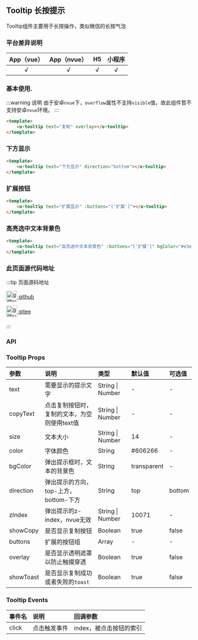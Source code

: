 ## Tooltip 长按提示 <to-api/>

<demo-model url="/pages/componentsC/tooltip/tooltip"></demo-model>

Tooltip组件主要用于长按操作，类似微信的长按气泡

### 平台差异说明

|App（vue）|App（nvue）|H5|小程序|
|:-:|:-:|:-:|:-:|
|√|√|√|√|

### 基本使用.

:::warning 说明
由于安卓`nvue`下，`overflow`属性不支持`visible`值，故此组件暂不支持安卓`nvue`环境。
:::

```html
<template>
    <u-tooltip text="复制" overlay></u-tooltip>
</template>
```

### 下方显示
```html
<template>
    <u-tooltip text="下方显示" direction="bottom"></u-tooltip>
</template>
```

### 扩展按钮
```html
<template>
    <u-tooltip text="扩展显示" :buttons="['扩展']"></u-tooltip>
</template>
```

### 高亮选中文本背景色
```html
<template>
    <u-tooltip text="高亮选中文本背景色" :buttons="['扩展']" bgColor="#e3e4e6"></u-tooltip>
</template>
```

### 此页面源代码地址

:::tip 页面源码地址
<br/>

<a href="https://github.com/umicro/uView2.0/blob/master/pages/componentsC/tooltip/tooltip.vue" target="_blank" style="display: flex;align-items: center">
   <img height="30" src="https://vkceyugu.cdn.bspapp.com/VKCEYUGU-8f7e1d02-dcb1-46ba-90db-ae32fea44f22/4b2bf3e5-68ad-4a15-b0d1-00b7a5246eab.png" title="github" width="30"/>&nbsp;github
</a>

<a href="https://gitee.com/umicro/uView2.0/blob/master/pages/componentsC/tooltip/tooltip.vue" target="_blank" style="display: flex;align-items: center;margin-top: 10px">
   <img height="30" src="https://vkceyugu.cdn.bspapp.com/VKCEYUGU-8f7e1d02-dcb1-46ba-90db-ae32fea44f22/0d0bc2dc-64e3-4ea1-a641-9c23d198e36d.png" title="github" width="30"/>&nbsp;gitee
</a>

<br/>
:::

### API

### Tooltip Props

| 参数		| 说明																					| 类型									| 默认值		|  可选值				|
|:-			|:-																						|:-										|:-			|:-						|
| text		| 需要显示的提示文字																		| String &#124; Number					| -			| -						|
| copyText	| 点击复制按钮时，复制的文本，为空则使用text值													| String &#124; Number					| - 		| - 					|
| size		| 文本大小																				| String &#124; Number					| 14		| -						|
| color     | 字体颜色																				| String								| #606266	| -						|
| bgColor   | 弹出提示框时，文本的背景色																| String								| transparent | -					|
| direction	| 弹出提示的方向，top-上方，bottom-下方                                                  	| String								| top		| bottom				|
| zIndex	| 弹出提示的z-index，nvue无效																| String &#124; Number					| 10071		| -						|
| showCopy	| 是否显示复制按钮																			| Boolean               				| true		| false					|
| buttons	| 扩展的按钮组                    														| Array 								| - 		| - 					|
| overlay	| 是否显示透明遮罩以防止触摸穿透                           									| Boolean								| true		| false					|
| showToast	| 是否显示复制成功或者失败的`toast`                           									| Boolean								| true		| false					|


### Tooltip Events

|事件名	|说明			|回调参数	|
|:-		|:-				|:-			|
| click	| 点击触发事件	| index，被点击按钮的索引		|

